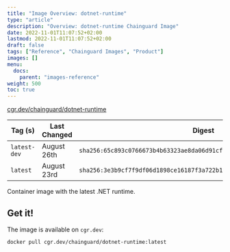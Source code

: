 ```yaml
---
title: "Image Overview: dotnet-runtime"
type: "article"
description: "Overview: dotnet-runtime Chainguard Image"
date: 2022-11-01T11:07:52+02:00
lastmod: 2022-11-01T11:07:52+02:00
draft: false
tags: ["Reference", "Chainguard Images", "Product"]
images: []
menu:
  docs:
    parent: "images-reference"
weight: 500
toc: true
---
```


[cgr.dev/chainguard/dotnet-runtime](https://github.com/chainguard-images/images/tree/main/images/dotnet-runtime)

| Tag (s)       | Last Changed | Digest                                                                    |
|---------------|--------------|---------------------------------------------------------------------------|
|  `latest-dev` | August 26th  | `sha256:65c893c0766673b4b63323ae8da06d91cf81029f86aea477fdf8cd8c364d8f9a` |
|  `latest`     | August 23rd  | `sha256:3e3b9cf7f9df06d1898ce16187f3a722b18c07622cab8ccf151260dee3e9a661` |



Container image with the latest .NET runtime.

## Get it!

The image is available on `cgr.dev`:

    docker pull cgr.dev/chainguard/dotnet-runtime:latest

